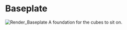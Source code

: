 # Baseplate
![Render_Baseplate](https://github.com/SiberFreak/Protocube/blob/main/Resources/Renders/Basic_Renders/Render_Baseplate.png)
A foundation for the cubes to sit on.
